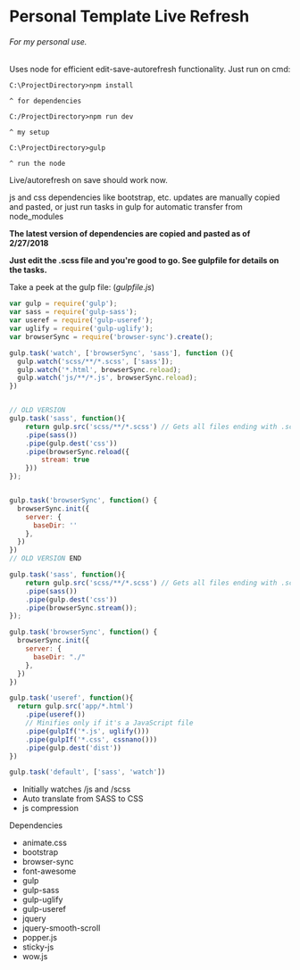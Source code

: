 # Personal Template Live Refresh
###### For my personal use.

Uses node for efficient edit-save-autorefresh functionality. Just run on cmd:
```
C:\ProjectDirectory>npm install

^ for dependencies

C:/ProjectDirectory>npm run dev

^ my setup

C:\ProjectDirectory>gulp

^ run the node
```

Live/autorefresh on save should work now.

js and css dependencies like bootstrap, etc. updates are manually copied and pasted, or just run tasks in gulp for automatic transfer from node_modules

******The latest version of dependencies are copied and pasted as of 2/27/2018******

**Just edit the .scss file and you're good to go.
See gulpfile for details on the tasks.**

Take a peek at the gulp file:
(*gulpfile.js*)

```javascript
var gulp = require('gulp');
var sass = require('gulp-sass');
var useref = require('gulp-useref');
var uglify = require('gulp-uglify');
var browserSync = require('browser-sync').create();

gulp.task('watch', ['browserSync', 'sass'], function (){
  gulp.watch('scss/**/*.scss', ['sass']); 
  gulp.watch('*.html', browserSync.reload); 
  gulp.watch('js/**/*.js', browserSync.reload); 
})


// OLD VERSION
gulp.task('sass', function(){
   	return gulp.src('scss/**/*.scss') // Gets all files ending with .scss in app/scss
    .pipe(sass())
    .pipe(gulp.dest('css'))
    .pipe(browserSync.reload({
    	stream: true
    }))
});


gulp.task('browserSync', function() {
  browserSync.init({
    server: {
      baseDir: ''
    },
  })
})
// OLD VERSION END

gulp.task('sass', function(){
    return gulp.src('scss/**/*.scss') // Gets all files ending with .scss in app/scss
    .pipe(sass())
    .pipe(gulp.dest('css'))
    .pipe(browserSync.stream());
});

gulp.task('browserSync', function() {
  browserSync.init({
    server: {
      baseDir: "./"
    },
  })
})

gulp.task('useref', function(){
  return gulp.src('app/*.html')
    .pipe(useref())
    // Minifies only if it's a JavaScript file
    .pipe(gulpIf('*.js', uglify()))
    .pipe(gulpIf('*.css', cssnano()))
    .pipe(gulp.dest('dist'))
})

gulp.task('default', ['sass', 'watch'])
```
- Initially watches /js and /scss
- Auto translate from SASS to CSS
- js compression

Dependencies
- animate.css
- bootstrap
- browser-sync
- font-awesome
- gulp
- gulp-sass
- gulp-uglify
- gulp-useref
- jquery
- jquery-smooth-scroll
- popper.js
- sticky-js
- wow.js
